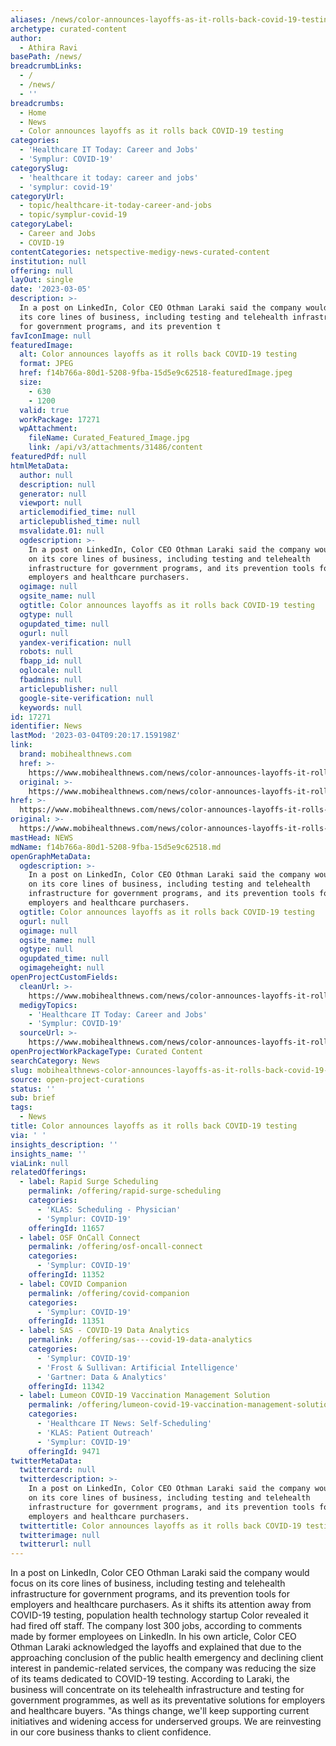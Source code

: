 ```yaml
---
aliases: /news/color-announces-layoffs-as-it-rolls-back-covid-19-testing
archetype: curated-content
author:
  - Athira Ravi
basePath: /news/
breadcrumbLinks:
  - /
  - /news/
  - ''
breadcrumbs:
  - Home
  - News
  - Color announces layoffs as it rolls back COVID-19 testing
categories:
  - 'Healthcare IT Today: Career and Jobs'
  - 'Symplur: COVID-19'
categorySlug:
  - 'healthcare it today: career and jobs'
  - 'symplur: covid-19'
categoryUrl:
  - topic/healthcare-it-today-career-and-jobs
  - topic/symplur-covid-19
categoryLabel:
  - Career and Jobs
  - COVID-19
contentCategories: netspective-medigy-news-curated-content
institution: null
offering: null
layOut: single
date: '2023-03-05'
description: >-
  In a post on LinkedIn, Color CEO Othman Laraki said the company would focus on
  its core lines of business, including testing and telehealth infrastructure
  for government programs, and its prevention t
favIconImage: null
featuredImage:
  alt: Color announces layoffs as it rolls back COVID-19 testing
  format: JPEG
  href: f14b766a-80d1-5208-9fba-15d5e9c62518-featuredImage.jpeg
  size:
    - 630
    - 1200
  valid: true
  workPackage: 17271
  wpAttachment:
    fileName: Curated_Featured_Image.jpg
    link: /api/v3/attachments/31486/content
featuredPdf: null
htmlMetaData:
  author: null
  description: null
  generator: null
  viewport: null
  articlemodified_time: null
  articlepublished_time: null
  msvalidate.01: null
  ogdescription: >-
    In a post on LinkedIn, Color CEO Othman Laraki said the company would focus
    on its core lines of business, including testing and telehealth
    infrastructure for government programs, and its prevention tools for
    employers and healthcare purchasers.
  ogimage: null
  ogsite_name: null
  ogtitle: Color announces layoffs as it rolls back COVID-19 testing
  ogtype: null
  ogupdated_time: null
  ogurl: null
  yandex-verification: null
  robots: null
  fbapp_id: null
  oglocale: null
  fbadmins: null
  articlepublisher: null
  google-site-verification: null
  keywords: null
id: 17271
identifier: News
lastMod: '2023-03-04T09:20:17.159198Z'
link:
  brand: mobihealthnews.com
  href: >-
    https://www.mobihealthnews.com/news/color-announces-layoffs-it-rolls-back-covid-19-testing
  original: >-
    https://www.mobihealthnews.com/news/color-announces-layoffs-it-rolls-back-covid-19-testing
href: >-
  https://www.mobihealthnews.com/news/color-announces-layoffs-it-rolls-back-covid-19-testing
original: >-
  https://www.mobihealthnews.com/news/color-announces-layoffs-it-rolls-back-covid-19-testing
mastHead: NEWS
mdName: f14b766a-80d1-5208-9fba-15d5e9c62518.md
openGraphMetaData:
  ogdescription: >-
    In a post on LinkedIn, Color CEO Othman Laraki said the company would focus
    on its core lines of business, including testing and telehealth
    infrastructure for government programs, and its prevention tools for
    employers and healthcare purchasers.
  ogtitle: Color announces layoffs as it rolls back COVID-19 testing
  ogurl: null
  ogimage: null
  ogsite_name: null
  ogtype: null
  ogupdated_time: null
  ogimageheight: null
openProjectCustomFields:
  cleanUrl: >-
    https://www.mobihealthnews.com/news/color-announces-layoffs-it-rolls-back-covid-19-testing
  medigyTopics:
    - 'Healthcare IT Today: Career and Jobs'
    - 'Symplur: COVID-19'
  sourceUrl: >-
    https://www.mobihealthnews.com/news/color-announces-layoffs-it-rolls-back-covid-19-testing
openProjectWorkPackageType: Curated Content
searchCategory: News
slug: mobihealthnews-color-announces-layoffs-as-it-rolls-back-covid-19-testing
source: open-project-curations
status: ''
sub: brief
tags:
  - News
title: Color announces layoffs as it rolls back COVID-19 testing
via: ' '
insights_description: ''
insights_name: ''
viaLink: null
relatedOfferings:
  - label: Rapid Surge Scheduling
    permalink: /offering/rapid-surge-scheduling
    categories:
      - 'KLAS: Scheduling - Physician'
      - 'Symplur: COVID-19'
    offeringId: 11657
  - label: OSF OnCall Connect
    permalink: /offering/osf-oncall-connect
    categories:
      - 'Symplur: COVID-19'
    offeringId: 11352
  - label: COVID Companion
    permalink: /offering/covid-companion
    categories:
      - 'Symplur: COVID-19'
    offeringId: 11351
  - label: SAS - COVID-19 Data Analytics
    permalink: /offering/sas---covid-19-data-analytics
    categories:
      - 'Symplur: COVID-19'
      - 'Frost & Sullivan: Artificial Intelligence'
      - 'Gartner: Data & Analytics'
    offeringId: 11342
  - label: Lumeon COVID-19 Vaccination Management Solution
    permalink: /offering/lumeon-covid-19-vaccination-management-solution
    categories:
      - 'Healthcare IT News: Self-Scheduling'
      - 'KLAS: Patient Outreach'
      - 'Symplur: COVID-19'
    offeringId: 9471
twitterMetaData:
  twittercard: null
  twitterdescription: >-
    In a post on LinkedIn, Color CEO Othman Laraki said the company would focus
    on its core lines of business, including testing and telehealth
    infrastructure for government programs, and its prevention tools for
    employers and healthcare purchasers.
  twittertitle: Color announces layoffs as it rolls back COVID-19 testing
  twitterimage: null
  twitterurl: null
---
```

<p>In a post on LinkedIn, Color CEO Othman Laraki said the company would focus on its core lines of business, including testing and telehealth infrastructure for government programs, and its prevention tools for employers and healthcare purchasers. As it shifts its attention away from COVID-19 testing, population health technology startup Color revealed it had fired off staff. The company lost 300 jobs, according to comments made by former employees on LinkedIn. In his own article, Color CEO Othman Laraki acknowledged the layoffs and explained that due to the approaching conclusion of the public health emergency and declining client interest in pandemic-related services, the company was reducing the size of its teams dedicated to COVID-19 testing. According to Laraki, the business will concentrate on its telehealth infrastructure and testing for government programmes, as well as its preventative solutions for employers and healthcare buyers. "As things change, we'll keep supporting current initiatives and widening access for underserved groups. We are reinvesting in our core business thanks to client confidence.</p>